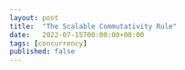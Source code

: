 ```yaml
---
layout: post
title:  "The Scalable Commutativity Rule"
date:   2022-07-15T00:00:00+00:00
tags: [concurrency]
published: false
---
```


